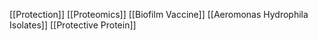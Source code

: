 [[Protection]]
[[Proteomics]]
[[Biofilm Vaccine]]
[[Aeromonas Hydrophila Isolates]]
[[Protective Protein]]
